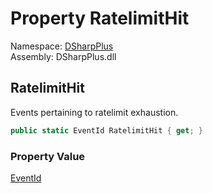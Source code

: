 # Property RatelimitHit

Namespace: [DSharpPlus](DSharpPlus.md)  
Assembly: DSharpPlus.dll

## <a id="DSharpPlus_LoggerEvents_RatelimitHit"></a>RatelimitHit

Events pertaining to ratelimit exhaustion.

```csharp
public static EventId RatelimitHit { get; }
```

### Property Value

[EventId](https://learn.microsoft.com/dotnet/api/microsoft.extensions.logging.eventid)


